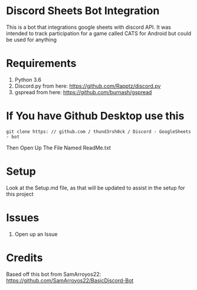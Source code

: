 # Discord Sheets Bot Integration
This is a bot that integrations google sheets with discord API. It was intended to track participation for a game called CATS for Android but could be used for anything

# Requirements

1. Python 3.6
2. Discord.py from here: https://github.com/Rapptz/discord.py
3. gspread from here: https://github.com/burnash/gspread

# If You have Github Desktop use this
```
git clone https: // github.com / thund3rsh0ck / Discord - GoogleSheets - bot
```
Then Open Up The File Named ReadMe.txt


# Setup

Look at the Setup.md file, as that will be updated to assist in the setup for this project

# Issues

1. Open up an Issue

# Credits
Based off this bot from SamArroyos22: https://github.com/SamArroyos22/BasicDiscord-Bot
